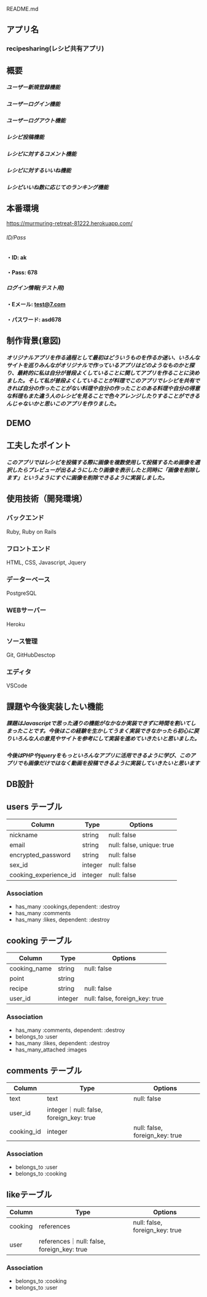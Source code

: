 README.md

## アプリ名
### recipesharing(レシピ共有アプリ)

## 概要
##### ユーザー新規登録機能
##### ユーザーログイン機能
##### ユーザーログアウト機能
##### レシピ投稿機能
##### レシピに対するコメント機能
##### レシピに対するいいね機能
##### レシピいいね数に応じてのランキング機能


## 本番環境
https://murmuring-retreat-81222.herokuapp.com/

###### ID/Pass
 #### ・ID: ak
 #### ・Pass: 678

##### ログイン情報(テスト用)
 #### ・Eメール: test@7.com
 #### ・パスワード: asd678
 
## 制作背景(意図)
##### オリジナルアプリを作る過程として最初はどういうものを作るか迷い、いろんなサイトを巡りみんながオリジナルで作っているアプリはどのようなものかと探り、最終的に私は自分が普段よくしていることに関してアプリを作ることに決めました。そして私が普段よくしていることが料理でこのアプリでレシピを共有できれば自分の作ったことがない料理や自分の作ったことのある料理や自分の得意な料理もまた違う人のレシピを見ることで色々アレンジしたりすることができるんじゃないかと思いこのアプリを作りました。

## DEMO

## 工夫したポイント
##### このアプリではレシピを投稿する際に画像を複数使用して投稿するため画像を選択したらプレビューが出るようにしたり画像を表示したと同時に「画像を削除します」というようにすぐに画像を削除できるように実装しました。

## 使用技術（開発環境）

### バックエンド
Ruby, Ruby on Rails

### フロントエンド
HTML, CSS, Javascript, Jquery

### データーベース
PostgreSQL

### WEBサーバー
Heroku

### ソース管理
Git, GitHubDesctop

### エディタ
VSCode

## 課題や今後実装したい機能
##### 課題はJavascriptで思った通りの機能がなかなか実装できずに時間を割いてしまったことです。今後はこの経験を生かしてうまく実装できなかったら初心に戻りいろんな人の意見やサイトを参考にして実装を進めていきたいと思いました。
##### 今後はPHPやjqueryをもっといろんなアプリに活用できるように学び、このアプリでも画像だけではなく動画を投稿できるように実装していきたいと思います


## DB設計

## users テーブル

| Column   | Type   | Options     |
| -------- | ------ | ----------- |
| nickname | string | null: false |
| email    | string | null: false, unique: true |
| encrypted_password | string | null: false |
| sex_id   | integer| null: false |
| cooking_experience_id | integer | null: false |

### Association

- has_many :cookings,dependent: :destroy
- has_many :comments
- has_many :likes, dependent: :destroy



 ## cooking テーブル

| Column   | Type   | Options     |
| -------- | ------ | ----------- |
| cooking_name | string | null: false |
| point    | string |             |
| recipe   | string | null: false |
| user_id  | integer| null: false, foreign_key: true |

### Association
- has_many :comments, dependent: :destroy
- belongs_to :user
- has_many :likes, dependent: :destroy
- has_many_attached :images




## comments テーブル

| Column   | Type   | Options     |
| -------- | ------ | ----------- |
| text     | text   | null: false  |
| user_id  | integer｜null: false, foreign_key: true |
| cooking_id|integer |null: false, foreign_key: true |

 ### Association
- belongs_to :user
- belongs_to :cooking


## likeテーブル

| Column   | Type   | Options     |
| -------- | ------ | ----------- |
| cooking  | references|null: false, foreign_key: true |
| user     | references｜null: false, foreign_key: true |

### Association
- belongs_to :cooking
- belongs_to :user
